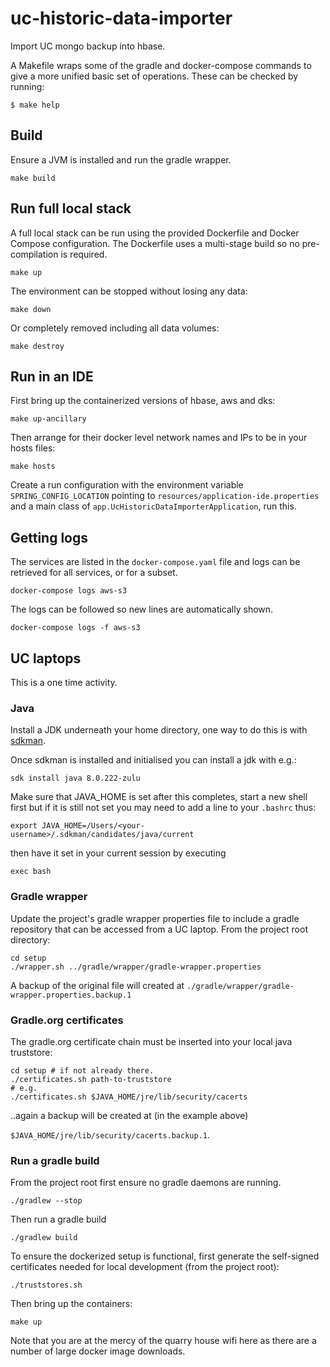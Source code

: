 # uc-historic-data-importer

Import UC mongo backup into hbase.


A Makefile wraps some of the gradle and docker-compose commands to give a
more unified basic set of operations. These can be checked by running:

```
$ make help
```

## Build

Ensure a JVM is installed and run the gradle wrapper.

    make build

## Run full local stack

A full local stack can be run using the provided Dockerfile and Docker
Compose configuration. The Dockerfile uses a multi-stage build so no
pre-compilation is required.

    make up

The environment can be stopped without losing any data:

    make down

Or completely removed including all data volumes:

    make destroy


## Run in an IDE

First bring up the containerized versions of hbase, aws and dks:

    make up-ancillary

Then arrange for their docker level network names and IPs to be in your hosts files:

    make hosts

Create a run configuration with the environment variable `SPRING_CONFIG_LOCATION`
pointing to `resources/application-ide.properties` and a main class of
`app.UcHistoricDataImporterApplication`, run this.


## Getting logs

The services are listed in the `docker-compose.yaml` file and logs can be
retrieved for all services, or for a subset.

    docker-compose logs aws-s3

The logs can be followed so new lines are automatically shown.

    docker-compose logs -f aws-s3

## UC laptops

This is a one time activity.

### Java

Install a JDK underneath your home directory, one way to do this is with
[sdkman](https://sdkman.io).

Once sdkman is installed and initialised you can install a jdk with e.g.:

    sdk install java 8.0.222-zulu

Make sure that JAVA_HOME is set after this completes, start a new shell first
but if it is still not set you may need to add a line to your `.bashrc` thus:

    export JAVA_HOME=/Users/<your-username>/.sdkman/candidates/java/current

then have it set in your current session by executing

    exec bash

### Gradle wrapper

Update the project's gradle wrapper properties file to include a gradle
repository that can be accessed from a UC laptop. From the project root
directory:

    cd setup
    ./wrapper.sh ../gradle/wrapper/gradle-wrapper.properties

A backup of the original file will created at
`./gradle/wrapper/gradle-wrapper.properties.backup.1`

### Gradle.org certificates

The gradle.org certificate chain must be inserted into your local java
truststore:

    cd setup # if not already there.
    ./certificates.sh path-to-truststore
    # e.g.
    ./certificates.sh $JAVA_HOME/jre/lib/security/cacerts

..again a backup will be created at (in the example above)

`$JAVA_HOME/jre/lib/security/cacerts.backup.1`.

### Run a gradle build

From the project root first ensure no gradle daemons are running.

    ./gradlew --stop

Then run a gradle build

    ./gradlew build

To ensure the dockerized setup is functional, first generate the self-signed
certificates needed for local development (from the project root):

    ./truststores.sh


Then bring up the containers:

    make up

Note that you are at the mercy of the quarry house wifi here as there are a
number of large docker image downloads.


